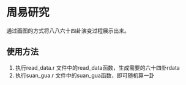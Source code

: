 # 周易研究

通过画图的方式将八八六十四卦演变过程展示出来。

## 使用方法
1. 执行read_data.r 文件中的read_data函数，生成需要的六十四卦rdata
2. 执行suan_gua.r 文件中的suan_gua函数，即可随机算一卦
